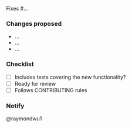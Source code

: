 Fixes #...

### Changes proposed

- ...
- ...
- ...

### Checklist

- [ ] Includes tests covering the new functionality?
- [ ] Ready for review
- [ ] Follows CONTRIBUTING rules

### Notify

@raymondwu1
